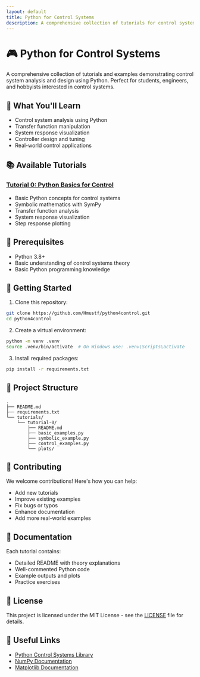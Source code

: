 ```yaml
---
layout: default
title: Python for Control Systems
description: A comprehensive collection of tutorials for control system analysis and design using Python
---
```


# 🎮 Python for Control Systems

A comprehensive collection of tutorials and examples demonstrating control system analysis and design using Python. Perfect for students, engineers, and hobbyists interested in control systems.

## 🎯 What You'll Learn

- Control system analysis using Python
- Transfer function manipulation
- System response visualization
- Controller design and tuning
- Real-world control applications

## 📚 Available Tutorials

### [Tutorial 0: Python Basics for Control](tutorials/tutorial-0/)
- Basic Python concepts for control systems
- Symbolic mathematics with SymPy
- Transfer function analysis
- System response visualization
- Step response plotting

## 🔧 Prerequisites

- Python 3.8+
- Basic understanding of control systems theory
- Basic Python programming knowledge

## 🚀 Getting Started

1. Clone this repository:
```bash
git clone https://github.com/Hmustf/python4control.git
cd python4control
```

2. Create a virtual environment:
```bash
python -m venv .venv
source .venv/bin/activate  # On Windows use: .venv\Scripts\activate
```

3. Install required packages:
```bash
pip install -r requirements.txt
```

## 📁 Project Structure

```
.
├── README.md
├── requirements.txt
└── tutorials/
    └── tutorial-0/
        ├── README.md
        ├── basic_examples.py
        ├── symbolic_example.py
        ├── control_examples.py
        └── plots/
```

## 🤝 Contributing

We welcome contributions! Here's how you can help:
- Add new tutorials
- Improve existing examples
- Fix bugs or typos
- Enhance documentation
- Add more real-world examples

## 📖 Documentation

Each tutorial contains:
- Detailed README with theory explanations
- Well-commented Python code
- Example outputs and plots
- Practice exercises

## 📝 License

This project is licensed under the MIT License - see the [LICENSE](LICENSE) file for details.

## 🔗 Useful Links

- [Python Control Systems Library](https://python-control.readthedocs.io/)
- [NumPy Documentation](https://numpy.org/doc/)
- [Matplotlib Documentation](https://matplotlib.org/) 